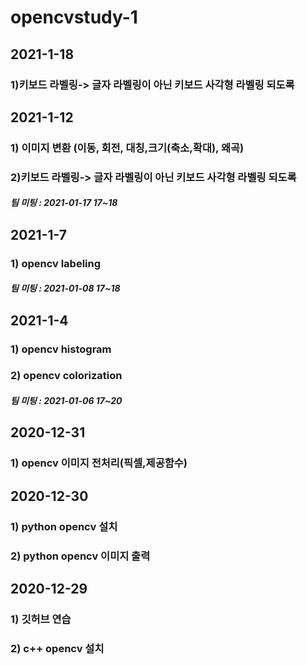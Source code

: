 # opencvstudy-1

## 2021-1-18
### 1)키보드 라벨링-> 글자 라벨링이 아닌 키보드 사각형 라벨링 되도록														


## 2021-1-12
### 1) 이미지 변환 (이동, 회전, 대칭,크기(축소,확대), 왜곡)
### 2)키보드 라벨링-> 글자 라벨링이 아닌 키보드 사각형 라벨링 되도록														
##### 팀 미팅 : 2021-01-17 17~18

## 2021-1-7
### 1) opencv labeling
##### 팀 미팅 : 2021-01-08 17~18

## 2021-1-4
### 1) opencv histogram
### 2) opencv colorization
##### 팀 미팅 : 2021-01-06 17~20

## 2020-12-31
### 1) opencv 이미지 전처리(픽셀,제공함수)

## 2020-12-30
### 1) python opencv 설치
### 2) python opencv 이미지 출력

## 2020-12-29
### 1) 깃허브 연습
### 2) c++ opencv 설치
